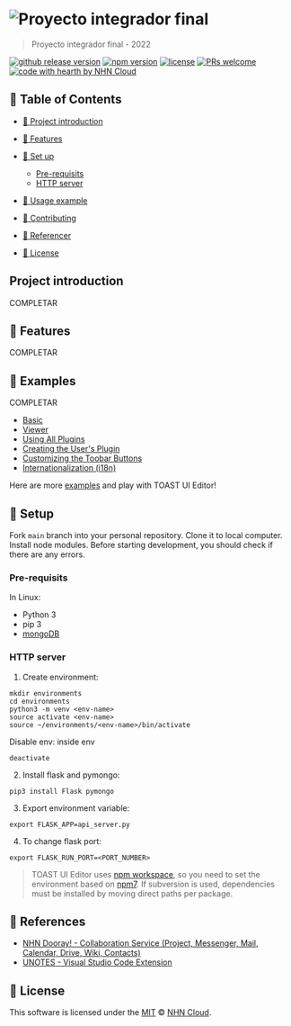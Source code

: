 # ![Proyecto integrador final](#/img/UNC.jpg)

> Proyecto integrador final - 2022

[![github release version](https://img.shields.io/github/v/release/nhn/tui.editor.svg?include_prereleases)](https://github.com/nhn/tui.editor/releases/latest) [![npm version](https://img.shields.io/npm/v/@toast-ui/editor.svg)](https://www.npmjs.com/package/@toast-ui/editor) [![license](https://img.shields.io/github/license/nhn/tui.editor.svg)](https://github.com/nhn/tui.editor/blob/master/LICENSE) [![PRs welcome](https://img.shields.io/badge/PRs-welcome-ff69b4.svg)](https://github.com/nhn/tui.editor/issues?q=is%3Aissue+is%3Aopen+label%3A%22help+wanted%22) [![code with hearth by NHN Cloud](https://img.shields.io/badge/%3C%2F%3E%20with%20%E2%99%A5%20by-NHN_Cloud-ff1414.svg)](https://github.com/nhn)




## 🚩 Table of Contents

  - [📌 Project introduction](#-project-introduction)
  - [🎨 Features](#-features)
  
  - [🔧 Set up](#-set-up)
       - [Pre-requisits](#pre-requisits)
       - [HTTP server](#http-server)
  - [🐾 Usage example](#-examples)
  - [💬 Contributing](#-contributing)
  - [🚀 Referencer](#-references)
  - [📜 License](#-license)


## Project introduction
COMPLETAR


## 🎨 Features

COMPLETAR

## 🐾 Examples

COMPLETAR

* [Basic](https://nhn.github.io/tui.editor/latest/tutorial-example01-editor-basic)
* [Viewer](https://nhn.github.io/tui.editor/latest/tutorial-example04-viewer)
* [Using All Plugins](https://nhn.github.io/tui.editor/latest/tutorial-example12-editor-with-all-plugins)
* [Creating the User's Plugin](https://nhn.github.io/tui.editor/latest/tutorial-example13-creating-plugin)
* [Customizing the Toobar Buttons](https://nhn.github.io/tui.editor/latest/tutorial-example15-customizing-toolbar-buttons)
* [Internationalization (i18n)](https://nhn.github.io/tui.editor/latest/tutorial-example16-i18n)

Here are more [examples](https://nhn.github.io/tui.editor/latest/tutorial-example01-editor-basic) and play with TOAST UI Editor!



## 🔧 Setup

Fork `main` branch into your personal repository. Clone it to local computer. Install node modules. Before starting development, you should check if there are any errors.

### Pre-requisits
In Linux:
- Python 3 
- pip 3
- [mongoDB](#https://www.mongodb.com/try/download/community)

### HTTP server
1. Create environment:
   
```
mkdir environments
cd environments
python3 -m venv <env-name>
source activate <env-name>
source ~/environments/<env-name>/bin/activate 

```
Disable env: inside env
```
deactivate
```


2. Install flask and pymongo:
   
```
pip3 install Flask pymongo
```
3. Export environment variable:
```
export FLASK_APP=api_server.py
```
4. To change flask port:
```
export FLASK_RUN_PORT=<PORT_NUMBER>
```

> TOAST UI Editor uses [npm workspace](https://docs.npmjs.com/cli/v7/using-npm/workspaces/), so you need to set the environment based on [npm7](https://github.blog/2021-02-02-npm-7-is-now-generally-available/). If subversion is used, dependencies must be installed by moving direct paths per package.


## 🚀 References

* [NHN Dooray! - Collaboration Service (Project, Messenger, Mail, Calendar, Drive, Wiki, Contacts)](https://dooray.com)
* [UNOTES - Visual Studio Code Extension](https://marketplace.visualstudio.com/items?itemName=ryanmcalister.Unotes)


## 📜 License

This software is licensed under the [MIT](https://github.com/nhn/tui.editor/blob/master/LICENSE) © [NHN Cloud](https://github.com/nhn).
